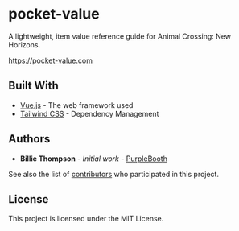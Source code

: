 # pocket-value

A lightweight, item value reference guide for Animal Crossing: New Horizons. 

https://pocket-value.com

## Built With

* [Vue.js](http://www.dropwizard.io/1.0.2/docs/) - The web framework used
* [Tailwind CSS](https://maven.apache.org/) - Dependency Management

## Authors

* **Billie Thompson** - *Initial work* - [PurpleBooth](https://github.com/PurpleBooth)

See also the list of [contributors](https://github.com/your/project/contributors) who participated in this project.

## License

This project is licensed under the MIT License.
